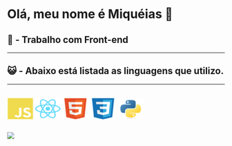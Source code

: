 <h1> Olá, meu nome é Miquéias 👋</h1>

<h2> 💼 - Trabalho com Front-end </h2>

<hr>

<h2> 😺 - Abaixo está listada as linguagens que utilizo.</h2>

<hr>

<div style="display: inline_block"><br>
  <img align="center" alt="Rafa-Js" height="50" width="60" src="https://raw.githubusercontent.com/devicons/devicon/master/icons/javascript/javascript-plain.svg">
  <img align="center" alt="Rafa-Ts" height="50" width="60" src="https://raw.githubusercontent.com/devicons/devicon/master/icons/react/react-original.svg">
  <img align="center" alt="Rafa-HTML" height="50" width="60" src="https://raw.githubusercontent.com/devicons/devicon/master/icons/html5/html5-original.svg">
  <img align="center" alt="Rafa-CSS" height="50" width="60" src="https://raw.githubusercontent.com/devicons/devicon/master/icons/css3/css3-original.svg">
  <img align="center" alt="Rafa-Python" height="50" width="60" src="https://raw.githubusercontent.com/devicons/devicon/master/icons/python/python-original.svg">
 
  
  ##
 
<div> 
  
  <a href="https://www.linkedin.com/in/miqu%C3%A9ias-sousa-b79518239/" target="_blank" rel='next'><img src="https://img.shields.io/badge/-LinkedIn-%230077B5?style=for-the-badge&logo=linkedin&logoColor=white" target="_blank" rel='next'></a> 
  
</div>

